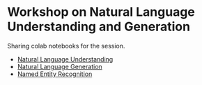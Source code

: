 # Workshop on Natural Language Understanding and Generation

Sharing colab notebooks for the session. 

- [Natural Language Understanding](https://colab.research.google.com/drive/1nBTATMReFugH-w1glMaJ5Jsi8PhmtrDl?usp=sharing)
- [Natural Language Generation](https://colab.research.google.com/drive/13Gj7bAhR2HIdgSXEzp8fu4xwqrKsEYaa?usp=sharing)
- [Named Entity Recognition](https://colab.research.google.com/drive/1sYa-PDdZQ_c9SzUgnhyb3Fl7j96QBCS8?usp=sharing)
